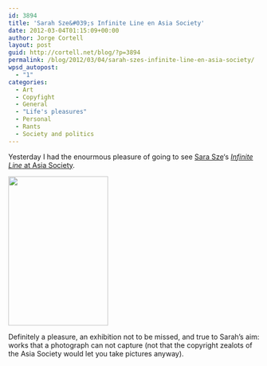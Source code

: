 ```yaml
---
id: 3894
title: 'Sarah Sze&#039;s Infinite Line en Asia Society'
date: 2012-03-04T01:15:09+00:00
author: Jorge Cortell
layout: post
guid: http://cortell.net/blog/?p=3894
permalink: /blog/2012/03/04/sarah-szes-infinite-line-en-asia-society/
wpsd_autopost:
  - "1"
categories:
  - Art
  - Copyfight
  - General
  - "Life's pleasures"
  - Personal
  - Rants
  - Society and politics
---
```

Yesterday I had the enourmous pleasure of going to see <a title="http://www.sarahsze.com/" href="http://www.sarahsze.com/" target="_blank">Sara Sze</a>&#8216;s <a title="http://sites.asiasociety.org/sarahsze/" href="http://sites.asiasociety.org/sarahsze/" target="_blank"><em>Infinite Line</em> at Asia Society</a>.

<img class="aligncenter" title="Sarah Sze's Checks and Balances, photo from Asia Society" src="http://sites.asiasociety.org/sarahsze/wp-content/uploads/2011/12/checks_and_balances-200x300.jpg" alt="" width="200" height="300" />

Definitely a pleasure, an exhibition not to be missed, and true to Sarah&#8217;s aim: works that a photograph can not capture (not that the copyright zealots of the Asia Society would let you take pictures anyway).